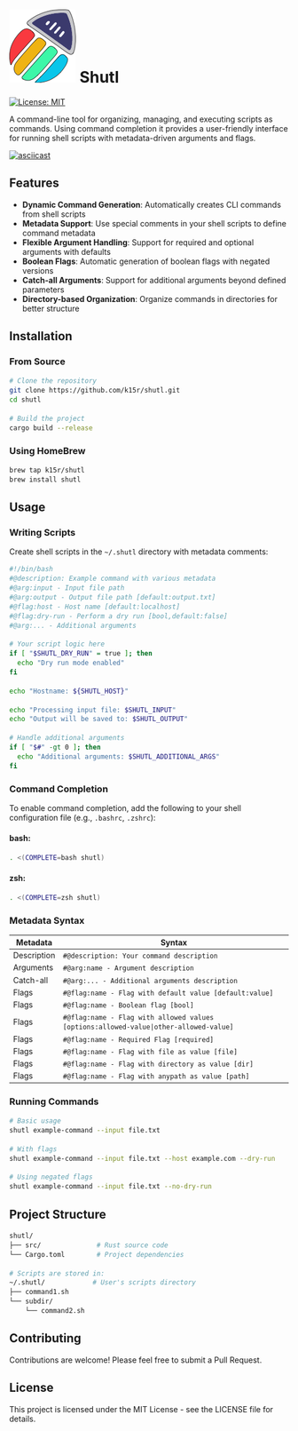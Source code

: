 # ![Shutl Logo](assets/logo-xs.png) Shutl

[![License: MIT](https://img.shields.io/badge/license-MIT-blue.svg)](https://opensource.org/licenses/MIT)

A command-line tool for organizing, managing, and executing scripts as commands.
Using command completion it provides a user-friendly interface for running shell scripts with metadata-driven arguments and flags.

[![asciicast](https://asciinema.org/a/710656.svg)](https://asciinema.org/a/710656)

## Features

- **Dynamic Command Generation**: Automatically creates CLI commands from shell scripts
- **Metadata Support**: Use special comments in your shell scripts to define command metadata
- **Flexible Argument Handling**: Support for required and optional arguments with defaults
- **Boolean Flags**: Automatic generation of boolean flags with negated versions
- **Catch-all Arguments**: Support for additional arguments beyond defined parameters
- **Directory-based Organization**: Organize commands in directories for better structure

## Installation

### From Source

```bash
# Clone the repository
git clone https://github.com/k15r/shutl.git
cd shutl

# Build the project
cargo build --release
```

### Using HomeBrew

```bash
brew tap k15r/shutl
brew install shutl
```

## Usage

### Writing Scripts

Create shell scripts in the `~/.shutl` directory with metadata comments:

```bash
#!/bin/bash
#@description: Example command with various metadata
#@arg:input - Input file path
#@arg:output - Output file path [default:output.txt]
#@flag:host - Host name [default:localhost]
#@flag:dry-run - Perform a dry run [bool,default:false]
#@arg:... - Additional arguments

# Your script logic here
if [ "$SHUTL_DRY_RUN" = true ]; then
  echo "Dry run mode enabled"
fi

echo "Hostname: ${SHUTL_HOST}"

echo "Processing input file: $SHUTL_INPUT"
echo "Output will be saved to: $SHUTL_OUTPUT"

# Handle additional arguments
if [ "$#" -gt 0 ]; then
  echo "Additional arguments: $SHUTL_ADDITIONAL_ARGS"
fi
```

### Command Completion

To enable command completion, add the following to your shell configuration file (e.g., `.bashrc`, `.zshrc`):

#### bash:

```bash
. <(COMPLETE=bash shutl)
```

#### zsh:

```bash
. <(COMPLETE=zsh shutl)
``` 

### Metadata Syntax

| **Metadata** | **Syntax**                                                                            |
|--------------|---------------------------------------------------------------------------------------|
| Description  | `#@description: Your command description`                                             |
| Arguments    | `#@arg:name - Argument description`                                                   |
| Catch-all    | `#@arg:... - Additional arguments description`                                        |
| Flags        | `#@flag:name - Flag with default value [default:value]`                               |
| Flags        | `#@flag:name - Boolean flag [bool]`                                                   |
| Flags        | `#@flag:name - Flag with allowed values [options:allowed-value\|other-allowed-value]` |
| Flags        | `#@flag:name - Required Flag [required]`                                              |
| Flags        | `#@flag:name - Flag with file as value [file]`                                        |
| Flags        | `#@flag:name - Flag with directory as value [dir]`                                    |
| Flags        | `#@flag:name - Flag with anypath as value [path]`                                     |

### Running Commands

```bash
# Basic usage
shutl example-command --input file.txt

# With flags
shutl example-command --input file.txt --host example.com --dry-run

# Using negated flags
shutl example-command --input file.txt --no-dry-run
```

## Project Structure

```bash
shutl/
├── src/              # Rust source code
└── Cargo.toml        # Project dependencies

# Scripts are stored in:
~/.shutl/            # User's scripts directory
├── command1.sh
└── subdir/
    └── command2.sh
```

## Contributing

Contributions are welcome! Please feel free to submit a Pull Request.

## License

This project is licensed under the MIT License - see the LICENSE file for details. 
